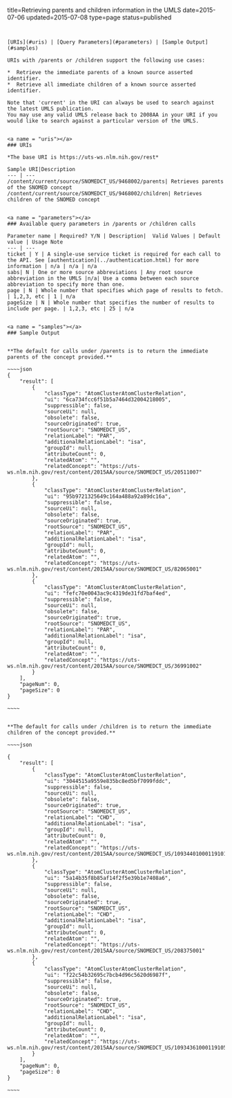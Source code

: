 title=Retrieving parents and children information in the UMLS
date=2015-07-06
updated=2015-07-08
type=page
status=published
~~~~~~


[URIs](#uris) | [Query Parameters](#parameters) | [Sample Output](#samples)

URIs with /parents or /children support the following use cases:

*  Retrieve the immediate parents of a known source asserted identifier.
*  Retrieve all immediate children of a known source asserted identifier.

Note that 'current' in the URI can always be used to search against the latest UMLS publication.
You may use any valid UMLS release back to 2008AA in your URI if you would like to search against a particular version of the UMLS.


<a name = "uris"></a>
### URIs

*The base URI is https://uts-ws.nlm.nih.gov/rest*

Sample URI|Description
--- | ---
/content/current/source/SNOMEDCT_US/9468002/parents| Retrieves parents of the SNOMED concept
/content/current/source/SNOMEDCT_US/9468002/children| Retrieves children of the SNOMED concept


<a name = "parameters"></a>
### Available query parameters in /parents or /children calls

Parameter name | Required? Y/N | Description|  Valid Values | Default value | Usage Note
--- | ---
ticket | Y | A single-use service ticket is required for each call to the API. See [authentication](../authentication.html) for more information | n/a | n/a | n/a
sabs| N | One or more source abbreviations | Any root source abbreviation in the UMLS |n/a| Use a comma between each source abbreviation to specify more than one.
page | N | Whole number that specifies which page of results to fetch. | 1,2,3, etc | 1 | n/a
pageSize | N | Whole number that specifies the number of results to include per page. | 1,2,3, etc | 25 | n/a


<a name = "samples"></a>
### Sample Output


**The default for calls under /parents is to return the immediate parents of the concept provided.**

~~~~json
{
    "result": [
        {
            "classType": "AtomClusterAtomClusterRelation",
            "ui": "6ca734fcc6f51b5a7464d32004218005",
            "suppressible": false,
            "sourceUi": null,
            "obsolete": false,
            "sourceOriginated": true,
            "rootSource": "SNOMEDCT_US",
            "relationLabel": "PAR",
            "additionalRelationLabel": "isa",
            "groupId": null,
            "attributeCount": 0,
            "relatedAtom": "",
            "relatedConcept": "https://uts-ws.nlm.nih.gov/rest/content/2015AA/source/SNOMEDCT_US/20511007"
        },
        {
            "classType": "AtomClusterAtomClusterRelation",
            "ui": "95b9721325649c164a488a92a89dc16a",
            "suppressible": false,
            "sourceUi": null,
            "obsolete": false,
            "sourceOriginated": true,
            "rootSource": "SNOMEDCT_US",
            "relationLabel": "PAR",
            "additionalRelationLabel": "isa",
            "groupId": null,
            "attributeCount": 0,
            "relatedAtom": "",
            "relatedConcept": "https://uts-ws.nlm.nih.gov/rest/content/2015AA/source/SNOMEDCT_US/82065001"
        },
        {
            "classType": "AtomClusterAtomClusterRelation",
            "ui": "fefc70e0043ac9c4319de31fd7baf4ed",
            "suppressible": false,
            "sourceUi": null,
            "obsolete": false,
            "sourceOriginated": true,
            "rootSource": "SNOMEDCT_US",
            "relationLabel": "PAR",
            "additionalRelationLabel": "isa",
            "groupId": null,
            "attributeCount": 0,
            "relatedAtom": "",
            "relatedConcept": "https://uts-ws.nlm.nih.gov/rest/content/2015AA/source/SNOMEDCT_US/36991002"
        }
    ],
    "pageNum": 0,
    "pageSize": 0
}

~~~~


**The default for calls under /children is to return the immediate children of the concept provided.**

~~~~json

{
    "result": [
        {
            "classType": "AtomClusterAtomClusterRelation",
            "ui": "3044515a9559e835bc8ed5bf7099fddc",
            "suppressible": false,
            "sourceUi": null,
            "obsolete": false,
            "sourceOriginated": true,
            "rootSource": "SNOMEDCT_US",
            "relationLabel": "CHD",
            "additionalRelationLabel": "isa",
            "groupId": null,
            "attributeCount": 0,
            "relatedAtom": "",
            "relatedConcept": "https://uts-ws.nlm.nih.gov/rest/content/2015AA/source/SNOMEDCT_US/10934401000119101"
        },
        {
            "classType": "AtomClusterAtomClusterRelation",
            "ui": "5a14b35f8b85af14f2f5e39b1e7408a6",
            "suppressible": false,
            "sourceUi": null,
            "obsolete": false,
            "sourceOriginated": true,
            "rootSource": "SNOMEDCT_US",
            "relationLabel": "CHD",
            "additionalRelationLabel": "isa",
            "groupId": null,
            "attributeCount": 0,
            "relatedAtom": "",
            "relatedConcept": "https://uts-ws.nlm.nih.gov/rest/content/2015AA/source/SNOMEDCT_US/208375001"
        },
        {
            "classType": "AtomClusterAtomClusterRelation",
            "ui": "f22c54b32695c7bcb4d96c5620d6987f",
            "suppressible": false,
            "sourceUi": null,
            "obsolete": false,
            "sourceOriginated": true,
            "rootSource": "SNOMEDCT_US",
            "relationLabel": "CHD",
            "additionalRelationLabel": "isa",
            "groupId": null,
            "attributeCount": 0,
            "relatedAtom": "",
            "relatedConcept": "https://uts-ws.nlm.nih.gov/rest/content/2015AA/source/SNOMEDCT_US/10934361000119105"
        }
    ],
    "pageNum": 0,
    "pageSize": 0
}

~~~~
